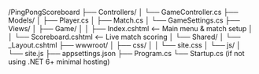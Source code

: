 /PingPongScoreboard
├── Controllers/
│   └── GameController.cs
├── Models/
│   ├── Player.cs
│   ├── Match.cs
│   └── GameSettings.cs
├── Views/
│   ├── Game/
│   │   ├── Index.cshtml        <-- Main menu & match setup
│   │   └── Scoreboard.cshtml   <-- Live match scoring
│   └── Shared/
│       └── _Layout.cshtml
├── wwwroot/
│   ├── css/
│   │   └── site.css
│   └── js/
│       └── site.js
├── appsettings.json
├── Program.cs
└── Startup.cs (if not using .NET 6+ minimal hosting)
